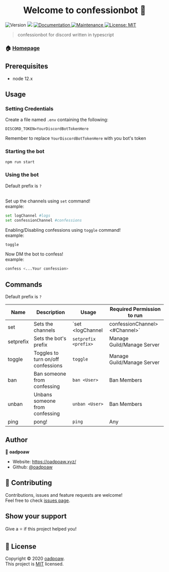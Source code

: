 <h1 align="center">Welcome to confessionbot 👋</h1>
<p>
  <img alt="Version" src="https://img.shields.io/badge/version-1.0.0-blue.svg?cacheSeconds=2592000" />
  <img src="https://img.shields.io/badge/node-12.x-blue.svg" />
  <a href="https://github.com/oadpoaw/confessionbot#readme" target="_blank">
    <img alt="Documentation" src="https://img.shields.io/badge/documentation-yes-brightgreen.svg" />
  </a>
  <a href="https://github.com/oadpoaw/confessionbot/graphs/commit-activity" target="_blank">
    <img alt="Maintenance" src="https://img.shields.io/badge/Maintained%3F-yes-green.svg" />
  </a>
  <a href="https://github.com/oadpoaw/confessionbot/blob/main/LICENSE" target="_blank">
    <img alt="License: MIT" src="https://img.shields.io/github/license/oadpoaw/confessionbot" />
  </a>
</p>

> confessionbot for discord written in typescript

### 🏠 [Homepage](https://github.com/oadpoaw/confessionbot#readme)

## Prerequisites

- node 12.x

## Usage

### Setting Credentials
Create a file named `.env` containing the following:
```
DISCORD_TOKEN=YourDiscordBotTokenHere
```
Remember to replace `YourDiscordBotTokenHere` with you bot's token

### Starting the bot
```sh
npm run start
```

### Using the bot

Default prefix is `?` <br> <br>

Set up the channels using `set` command! <br>
example:
```sh
set logChannel #logs
set confessionChannel #confessions
```

Enabling/Disabling confessions using `toggle` command! <br>
example:
```sh
toggle
```

Now DM the bot to confess! <br>
example:
```sh
confess <...Your confession>
```


## Commands

Default prefix is `?`

| Name      | Description                        | Usage                                           | Required Permission to run |
| --------- | ---------------------------------- | ----------------------------------------------- | -------------------------- |
| set       | Sets the channels                  | `set <logChannel|confessionChannel> <#Channel>` | Manage Guild/Manage Server |
| setprefix | Sets the bot's prefix              | `setprefix <prefix>`                            | Manage Guild/Manage Server |
| toggle    | Toggles to turn on/off confessions | `toggle`                                        | Manage Guild/Manage Server |
| ban       | Ban someone from confessing        | `ban <User>`                                    | Ban Members                |
| unban     | Unbans someone from confessing     | `unban <User>`                                  | Ban Members                |
| ping      | pong!                              | `ping`                                          | Any                        |

## Author

👤 **oadpoaw**

* Website: https://oadpoaw.xyz/
* Github: [@oadpoaw](https://github.com/oadpoaw)

## 🤝 Contributing

Contributions, issues and feature requests are welcome!<br />
Feel free to check [issues page](https://github.com/oadpoaw/confessionbot/issues). 

## Show your support

Give a ⭐️ if this project helped you!

## 📝 License

Copyright © 2020 [oadpoaw](https://github.com/oadpoaw).<br />
This project is [MIT](https://github.com/oadpoaw/confessionbot/blob/master/LICENSE) licensed.